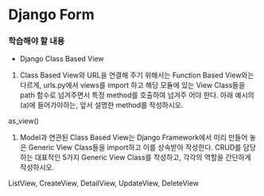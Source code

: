 # Django Form

###  학습해야 할 내용 

-  Django Class Based View

1.  Class Based View와 URL을 연결해 주기 위해서는 Function Based View와는 다르게, urls.py에서 views를
   import 하고 해당 모듈에 있는 View Class들을 path 함수로 넘겨주면서 특정 method를 호출하여 넘겨주
   어야 한다. 아래 예시의 (a)에 들어가야하는, 앞서 설명한 method를 작성하시오.

as_view()



1. Model과 연관된 Class Based View는 Django Framework에서 미리 만들어 놓은 Generic View Class들을
  import하고 이를 상속받아 작성한다. CRUD를 담당하는 대표적인 5가지 Generic View Class를 작성하고,
  각각의 역할을 간단하게 작성하시오.

ListView, CreateView, DetailView, UpdateView, DeleteView